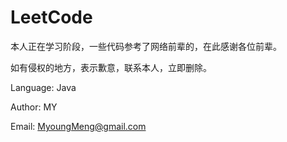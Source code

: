 # LeetCode
本人正在学习阶段，一些代码参考了网络前辈的，在此感谢各位前辈。

如有侵权的地方，表示歉意，联系本人，立即删除。

Language: Java

Author: MY

Email: MyoungMeng@gmail.com
